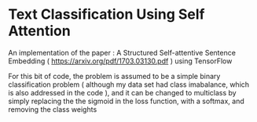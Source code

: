# Text Classification Using Self Attention

An implementation of the paper : A Structured Self-attentive Sentence Embedding ( https://arxiv.org/pdf/1703.03130.pdf ) using TensorFlow

For this bit of code, the problem is assumed to be a simple binary classification problem ( although my data set had class imabalance, which is also addressed in the code ), and it can be changed to multiclass by simply replacing the the sigmoid in the loss function, with a softmax, and removing the class weights
